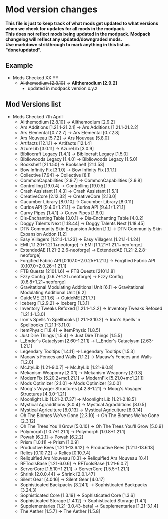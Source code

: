 # Mod version changes

**This file is just to keep track of what mods get updated to what versions when we check for updates for all mods in the modpack.  
This does not reflect mods being updated in the modpack. Modpack changelog will reflect any updated/downgraded mods.  
Use markdown strikthrough to mark anything in this list as "done/updated".**  

## Example

- Mods Checked XX YY
  - ~~Allthemodium [2.8.10]~~ -> **Allthemodium [2.9.2]**
    - updated in modpack version x.y.z

## Mod Versions list

- Mods Checked 7th April
  - Allthemodium [2.8.10] -> Allthemodium [2.9.2]
  - Ars Additions [1.21.1-21.2.1] -> Ars Additions [1.21.1-21.2.2]
  - Ars Elemental [0.7.2.7] -> Ars Elemental [0.7.2.8]
  - Ars Nouveau [5.7.2] -> Ars Nouveau [5.8.0]
  - Artifacts [12.1.1] -> Artifacts [12.1.4]
  - AzureLib [3.0.11] -> AzureLib [3.0.9]
  - Bibliocraft Legacy [1.4.1] -> Bibliocraft Legacy [1.5.0]
  - Bibliowoods Legacy [1.4.0] -> Bibliowoods Legacy [1.5.0]
  - Bookshelf [21.1.50] -> Bookshelf [21.1.53]
  - Bow Infinity Fix [3.1.0] -> Bow Infinity Fix [3.1.1]
  - Collective [7.94] -> Collective [8.1]
  - CommonCapabilities [2.9.7] -> CommonCapabilities [2.9.8]
  - Controlling [19.0.4] -> Controlling [19.0.5]
  - Crash Assistant [1.4.3] -> Crash Assistant [1.5.1]
  - CreativeCore [2.12.32] -> CreativeCore [2.13.0]
  - Cucumber Library [8.0.10] -> Cucumber Library [8.0.11]
  - Curios API [9.4.0+1.21.1] -> Curios API [9.4.1+1.21.1]
  - Curvy Pipes [1.4.1] -> Curvy Pipes [1.6.0]
  - Dis-Enchanting Table [3.0.1] -> Dis-Enchanting Table [4.0.2]
  - Doggy Talents Next [1.18.44] -> Doggy Talents Next [1.18.45]
  - DTN Community Skin Expansion Addon [1.1] -> DTN Community Skin Expansion Addon [1.2]
  - Easy Villagers [1.21.1-1.1.23] -> Easy Villagers [1.21.1-1.1.24]
  - EMI [1.1.20+1.21.1+neoforge] -> EMI [1.1.21+1.21.1+neoforge]
  - ExtendedAE [1.21-2.2.6-neoforge] -> ExtendedAE [1.21-2.2.8-neoforge]
  - Forgified Fabric API [0.107.0+2.0.25+1.21.1] -> Forgified Fabric API [0.107.0+2.0.26+1.21.1]
  - FTB Quests [2101.1.6] -> FTB Quests [2101.1.8]
  - Fzzy Config [0.6.7+1.21+neoforge] -> Fzzy Config [0.6.8+1.21+neoforge]
  - Gravitational Modulating Additional Unit [6.1] -> Gravitational Modulating Additional Unit [6.2]
  - GuideME [21.1.6] -> GuideME [21.1.7]
  - Iceberg [1.2.9.2] -> Iceberg [1.3.1]
  - Inventory Tweaks Refoxed [1.21.1-1.2.2] -> Inventory Tweaks Refoxed [1.21.1-1.3.0]
  - Iron's Spells 'n Spellbooks [1.21.1-3.10.2] -> Iron's Spells 'n Spellbooks [1.21.1-3.11.0]
  - ItemPhysic [1.8.4] -> ItemPhysic [1.8.5]
  - Just Dire Things [1.5.4] -> Just Dire Things [1.5.5]
  - L_Ender's Cataclysm [2.60-1.21.1] -> L_Ender's Cataclysm [2.63-1.21.1]
  - Legendary Tooltips [1.4.11] -> Legendary Tooltips [1.5.3]
  - Macaw's Fences and Walls [1.1.2] -> Macaw's Fences and Walls [1.2.0]
  - McJtyLib [1.21-9.0.7] -> McJtyLib [1.21-9.0.8]
  - Mekanism Weaponry [2.0.1] -> Mekanism Weaponry [2.0.3]
  - ModernFix [5.20.2+mc1.21.1] -> ModernFix [5.21.0+mc1.21.1]
  - Mods Optimizer [2.1.0] -> Mods Optimizer [3.0.0]
  - Moog's Voyager Structures [4.2.8-1.21] -> Moog's Voyager Structures [4.3.0-1.21]
  - Moonlight Lib [1.21-2.17.37] -> Moonlight Lib [1.21-2.18.5]
  - Mystical Agradditions [8.0.4] -> Mystical Agradditions [8.0.5]
  - Mystical Agriculture [8.0.13] -> Mystical Agriculture [8.0.14]
  - Oh The Biomes We've Gone [2.3.10] -> Oh The Biomes We've Gone [2.3.12]
  - Oh The Trees You'll Grow [5.0.10] -> Oh The Trees You'll Grow [5.0.9]
  - Polymorph [1.0.7+1.21.1] -> Polymorph [1.0.8+1.21.1]
  - Powah [6.2.1] -> Powah [6.2.2]
  - Prism [1.0.11] -> Prism [1.0.9]
  - Productive Bees [1.21.1-13.6.12] -> Productive Bees [1.21.1-13.6.13]
  - Relics [0.10.7.2] -> Relics [0.10.7.4]
  - Reliquified Ars Nouveau [0.3] -> Reliquified Ars Nouveau [0.4]
  - RFToolsBase [1.21-6.0.6] -> RFToolsBase [1.21-6.0.7]
  - ServerCore [1.5.10+1.21.1] -> ServerCore [1.5.5+1.21.1]
  - Shrink [2.0.0.44] -> Shrink [2.0.1.47]
  - Silent Gear [4.0.16] -> Silent Gear [4.0.17]
  - Sophisticated Backpacks [3.24.1] -> Sophisticated Backpacks [3.24.3]
  - Sophisticated Core [1.3.19] -> Sophisticated Core [1.3.6]
  - Sophisticated Storage [1.4.12] -> Sophisticated Storage [1.4.1]
  - Supplementaries [1.21-3.0.43-beta] -> Supplementaries [1.21-3.1.4]
  - The Aether [1.5.7] -> The Aether [1.5.8]
